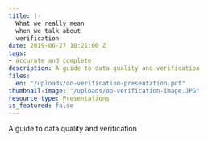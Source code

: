 ```yaml
---
title: |-
  What we really mean
  when we talk about
  verification
date: 2019-06-27 10:21:00 Z
tags:
- accurate and complete
description: A guide to data quality and verification
files:
  en: "/uploads/oo-verification-presentation.pdf"
thumbnail-image: "/uploads/oo-verification-image.JPG"
resource_type: Presentations
is_featured: false
---
```


A guide to data quality and verification
